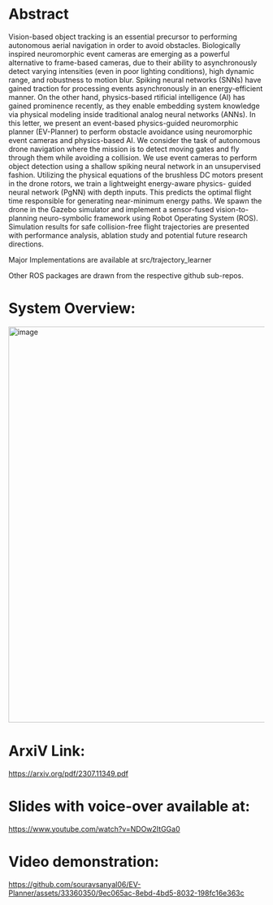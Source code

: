 # Abstract
Vision-based object tracking is an essential precursor to performing autonomous aerial navigation in order to avoid obstacles. Biologically inspired neuromorphic event cameras are emerging as a powerful alternative to frame-based cameras, due to their ability to asynchronously detect varying intensities (even in poor lighting conditions), high dynamic range, and robustness to motion blur. Spiking neural networks (SNNs) have gained traction for processing events asynchronously in an energy-efficient manner. On the other hand, physics-based rtificial intelligence (AI) has gained prominence recently, as they enable embedding system knowledge via physical modeling inside traditional analog neural networks (ANNs). In this letter, we present an event-based physics-guided neuromorphic planner (EV-Planner) to perform obstacle avoidance using neuromorphic event cameras and physics-based AI. We consider the task of autonomous drone navigation where the mission is to detect moving gates and fly through them while avoiding a collision. We use event cameras to perform object detection using a shallow spiking neural network in an unsupervised fashion. Utilizing the physical equations of the brushless DC motors present in the drone rotors, we train a lightweight energy-aware physics- guided neural network (PgNN) with depth inputs. This predicts the optimal flight time responsible for generating near-minimum energy paths. We spawn the drone in the Gazebo simulator and implement a sensor-fused vision-to-planning neuro-symbolic framework using Robot Operating System (ROS). Simulation results for safe collision-free flight trajectories are presented with performance analysis, ablation study and potential future research directions.

Major Implementations are available at src/trajectory_learner

Other ROS packages are drawn from the respective github sub-repos. 

# System Overview:

<img width="779" alt="image" src="https://github.com/souravsanyal06/EV-Planner/assets/33360350/f79f7ea3-2f49-4d6d-8390-6abae3382b7a">


# ArxiV Link:  
https://arxiv.org/pdf/2307.11349.pdf

# Slides with voice-over available at:
https://www.youtube.com/watch?v=NDOw2ItGGa0

# Video demonstration:

https://github.com/souravsanyal06/EV-Planner/assets/33360350/9ec065ac-8ebd-4bd5-8032-198fc16e363c





